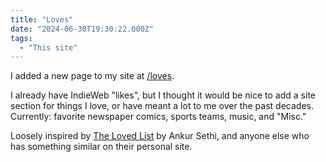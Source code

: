 ```yaml
---
title: "Loves"
date: "2024-06-30T19:30:22.000Z"
tags: 
  - "This site"
---
```


I added a new page to my site at [/loves](https://nicksimson.com/loves/).

I already have IndieWeb "likes", but I thought it would be nice to add a site section for things I love, or have meant a lot to me over the past decades. Currently: favorite newspaper comics, sports teams, music, and "Misc."

Loosely inspired by [The Loved List](https://ankursethi.in/the-loved-list/) by Ankur Sethi, and anyone else who has something similar on their personal site.
